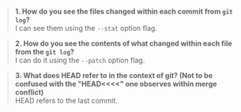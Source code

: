 > **1. How do you see the files changed within each commit from `git log`?**\
>  I can see them using the `--stat` option flag.
 
> **2. How do you see the contents of what changed within each file from the `git log`?**\
> I can do it using the `--patch` option flag.

> **3. What does HEAD refer to in the context of git? (Not to be confused with the "HEAD<<<<" one observes within merge conflict)**\
> HEAD refers to the last commit.
